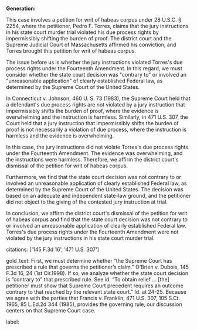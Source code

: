 **Generation:**



This case involves a petition for writ of habeas corpus under 28 U.S.C. § 2254, where the petitioner, Pedro F. Torres, claims that the jury instructions in his state court murder trial violated his due process rights by impermissibly shifting the burden of proof. The district court and the Supreme Judicial Court of Massachusetts affirmed his conviction, and Torres brought this petition for writ of habeas corpus.

The issue before us is whether the jury instructions violated Torres's due process rights under the Fourteenth Amendment. In this regard, we must consider whether the state court decision was "contrary to" or involved an "unreasonable application" of clearly established Federal law, as determined by the Supreme Court of the United States.

In Connecticut v. Johnson, 460 U. S. 73 (1983), the Supreme Court held that a defendant's due process rights are not violated by a jury instruction that impermissibly shifts the burden of proof, where the evidence is overwhelming and the instruction is harmless. Similarly, in 471 U.S. 307, the Court held that a jury instruction that impermissibly shifts the burden of proof is not necessarily a violation of due process, where the instruction is harmless and the evidence is overwhelming.

In this case, the jury instructions did not violate Torres's due process rights under the Fourteenth Amendment. The evidence was overwhelming, and the instructions were harmless. Therefore, we affirm the district court's dismissal of the petition for writ of habeas corpus.

Furthermore, we find that the state court decision was not contrary to or involved an unreasonable application of clearly established Federal law, as determined by the Supreme Court of the United States. The decision was based on an adequate and independent state-law ground, and the petitioner did not object to the giving of the contested jury instruction at trial.

In conclusion, we affirm the district court's dismissal of the petition for writ of habeas corpus and find that the state court decision was not contrary to or involved an unreasonable application of clearly established Federal law. Torres's due process rights under the Fourteenth Amendment were not violated by the jury instructions in his state court murder trial.



citations: ['145 F.3d 16', '471 U.S. 307']

gold_text: First, we must determine whether “the Supreme Court has prescribed a rule that governs the petitioner’s claim.” O’Brien v. Dubois, 145 F.3d 16, 24 (1st Cir.1998). If so, we analyze whether the state court decision is “contrary to” that prescribed rule. See id. “To obtain relief ... [the] petitioner must show that Supreme Court precedent requires an outcome contrary to that reached by the relevant state court.” Id. at 24-25. Because we agree with the parties that Francis v. Franklin, 471 U.S. 307, 105 S.Ct. 1965, 85 L.Ed.2d 344 (1985), provides the governing rule, our discussion centers on that Supreme Court case.

label: 